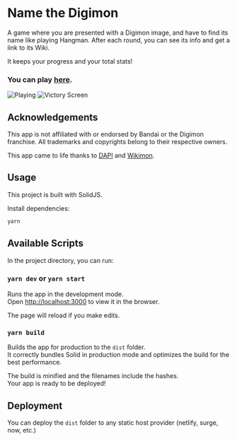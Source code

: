 # Name the Digimon

A game where you are presented with a Digimon image, and have to find its name like playing Hangman.
After each round, you can see its info and get a link to its Wiki.

It keeps your progress and your total stats!

### You can play [here](https://digi.athanasoglou.gr/).

![Playing](https://github.com/themetalfleece/name-the-digimon/assets/19432855/827af1e8-32f4-4978-b51a-995d735da594)
![Victory Screen](https://github.com/themetalfleece/name-the-digimon/assets/19432855/a1cd6555-b4a4-4229-bace-302f4ff43557)

## Acknowledgements
This app is not affiliated with or endorsed by Bandai or the Digimon franchise. All trademarks and copyrights belong to their respective owners.

This app came to life thanks to [DAPI](https://www.digi-api.com/) and [Wikimon](https://wikimon.net/).

## Usage

This project is built with SolidJS.

Install dependencies:
```bash
yarn
```

## Available Scripts

In the project directory, you can run:

### `yarn dev` or `yarn start`

Runs the app in the development mode.<br>
Open [http://localhost:3000](http://localhost:3000) to view it in the browser.

The page will reload if you make edits.<br>

### `yarn build`

Builds the app for production to the `dist` folder.<br>
It correctly bundles Solid in production mode and optimizes the build for the best performance.

The build is minified and the filenames include the hashes.<br>
Your app is ready to be deployed!

## Deployment

You can deploy the `dist` folder to any static host provider (netlify, surge, now, etc.)
